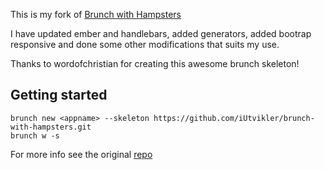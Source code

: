 This is my fork of [Brunch with Hampsters](https://github.com/wordofchristian/brunch-with-hampsters)

I have updated ember and handlebars, added generators, added bootrap responsive and done some other modifications that suits my use.

Thanks to wordofchristian for creating this awesome brunch skeleton!

## Getting started

    brunch new <appname> --skeleton https://github.com/iUtvikler/brunch-with-hampsters.git
    brunch w -s

For more info see the original [repo](https://github.com/wordofchristian/brunch-with-hampsters)